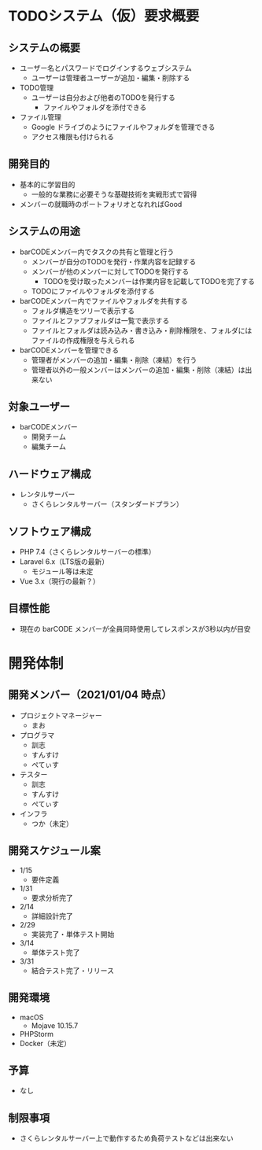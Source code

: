 # TODOシステム（仮）要求概要

## システムの概要

- ユーザー名とパスワードでログインするウェブシステム
  - ユーザーは管理者ユーザーが追加・編集・削除する
- TODO管理
  - ユーザーは自分および他者のTODOを発行する
    - ファイルやフォルダを添付できる
- ファイル管理
  - Google ドライブのようにファイルやフォルダを管理できる
  - アクセス権限も付けられる

## 開発目的

- 基本的に学習目的
  - 一般的な業務に必要そうな基礎技術を実戦形式で習得
- メンバーの就職時のポートフォリオとなれればGood

## システムの用途

- barCODEメンバー内でタスクの共有と管理と行う
  - メンバーが自分のTODOを発行・作業内容を記録する
  - メンバーが他のメンバーに対してTODOを発行する
    - TODOを受け取ったメンバーは作業内容を記載してTODOを完了する
  - TODOにファイルやフォルダを添付する
- barCODEメンバー内でファイルやフォルダを共有する
  - フォルダ構造をツリーで表示する
  - ファイルとファブフォルダは一覧で表示する
  - ファイルとフォルダは読み込み・書き込み・削除権限を、フォルダにはファイルの作成権限を与えられる
- barCODEメンバーを管理できる
  - 管理者がメンバーの追加・編集・削除（凍結）を行う
  - 管理者以外の一般メンバーはメンバーの追加・編集・削除（凍結）は出来ない

## 対象ユーザー

- barCODEメンバー
  - 開発チーム
  - 編集チーム

## ハードウェア構成

- レンタルサーバー
  - さくらレンタルサーバー（スタンダードプラン）

## ソフトウェア構成

- PHP 7.4（さくらレンタルサーバーの標準）
- Laravel 6.x（LTS版の最新）
  - モジュール等は未定
- Vue 3.x（現行の最新？）

## 目標性能

- 現在の barCODE メンバーが全員同時使用してレスポンスが3秒以内が目安


# 開発体制

## 開発メンバー（2021/01/04 時点）

- プロジェクトマネージャー
  - まお
- プログラマ
  - 訓志
  - すんすけ
  - ぺてぃす
- テスター
  - 訓志
  - すんすけ
  - ぺてぃす
- インフラ
  - つか（未定）

## 開発スケジュール案

- 1/15
  - 要件定義
- 1/31
  - 要求分析完了
- 2/14
  - 詳細設計完了
- 2/29
  - 実装完了・単体テスト開始
- 3/14
  - 単体テスト完了
- 3/31
  - 結合テスト完了・リリース

## 開発環境

- macOS
  - Mojave 10.15.7
- PHPStorm
- Docker（未定）

## 予算

- なし

## 制限事項

- さくらレンタルサーバー上で動作するため負荷テストなどは出来ない


